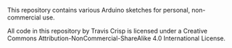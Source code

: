 This repository contains various Arduino sketches for personal, non-commercial use.

All code in this repository by Travis Crisp is licensed under a Creative Commons Attribution-NonCommercial-ShareAlike 4.0 International License.